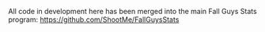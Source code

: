 All code in development here has been merged into the main Fall Guys Stats program: https://github.com/ShootMe/FallGuysStats
